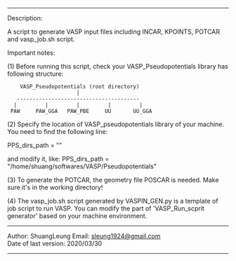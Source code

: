-----------------------------------------------------------------------------
Description: 

A script to generate VASP input files including INCAR, KPOINTS, POTCAR and
vasp_job.sh script.

Important notes:

(1) Before running this script, check your VASP_Pseudopotentials library has
following structure:

        VASP_Pseudopotentials (root directory)
                          |
       ---------------------------------------
      |         |         |         |         |
     PAW     PAW_GGA   PAW_PBE     UU       UU_GGA

(2) Specify the location of VASP_pseudopotentials library of your machine.
You need to find the following line: 

PPS_dirs_path = ""

and modify it, like:
PPS_dirs_path = "/home/shuang/softwares/VASP/Pseudopotentials"

(3) To generate the POTCAR, the geometry file POSCAR is needed. Make sure 
it's in the working directory!

(4) The vasp_job.sh script generated by VASPIN_GEN.py is a template of job 
script to run VASP. You can modify the part of 'VASP_Run_scprit generator' 
based on your machine environment.

-----------------------------------------------------------------------------
Author: ShuangLeung 
Email: sleung1924@gmail.com                         
Date of last version: 2020/03/30

-----------------------------------------------------------------------------
